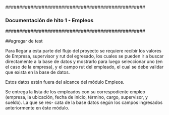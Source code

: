 
##################################################
###  		Documentación de hito 1 - Empleos           ### 
##################################################

##agregar de test

Para llegar a esta parte del flujo del proyecto se
requiere recibir los valores de Empresa, supervisor
y rut del egresado, los cuales se pueden ir a buscar 
directamente a la base de datos y mostrarlo para 
luego seleccionar uno (en el caso de la empresa), y
el campo rut del empleado, el cual se debe validar 
que exista en la base de datos.

Estos datos están fuera del alcance del módulo 
Empleos.

Se entrega la lista de los empleados con su correspodiente empleo (empresa, la ubicación, fecha de inicio,
término, cargo, supervisor, y sueldo). La que se res-
cata de la base datos según los campos ingresados
anteriormente en éste módulo.